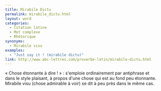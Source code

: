 ```yaml
---
title: Mirabile Dictu
permalink: mirabile_dictu.html
layout: word
categories:
  - Citation latine
  - Mot complexe
  - Rhétorique
synonyms:
  - Mirabile visu
examples:
  - "Just say it ! (mirabile dictu)"
link: http://www.abc-lettres.com/proverbe-latin/mirabile-dictu.html
---
```


« Chose étonnante à dire ! » : s'emploie ordinairement par antiphrase et dans le style plaisant, à propos d'une chose qui est au fond peu étonnante.
Mirabile visu (chose admirable à voir) se dit à peu près dans le même cas.

